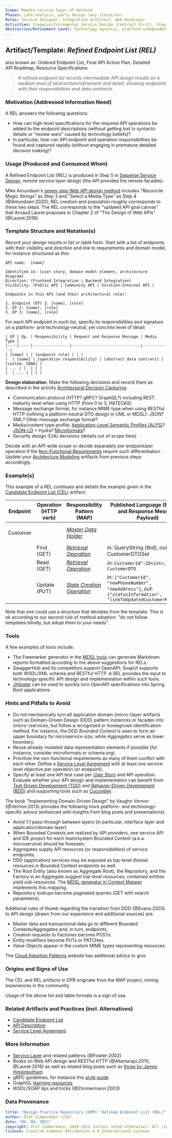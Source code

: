 ```yaml
---
Scope: Remote service layer of backend
Phases: Late analysis, early design (any iteration)
Roles: Service Designer, Integration Architect, Web Developer
Activities: Stepwise/Incremental Service Design (Contract First), Step 5
Abstraction/Refinement Level: Technology-agnostic, platform-independent
---
```



Artifact/Template: *Refined Endpoint List (REL)*
------------------------------------------------
also known as: Ordered Endpoint List, Final API Action Plan, Detailed API Roadmap, Resource Specifications <!-- from MAP -->

> *A refined endpoint list records intermediate API design results on a medium level of abstraction/refinement and detail, showing endpoints with their responsibilities and data contracts.*

### Motivation (Addressed Information Need) 

A REL answers the following questions:

* How can high-level specifications for the required API operations be added to the endpoint descriptions (without getting lost in syntactic details or "review wars" caused by technology beliefs)?
* In particular, how can API endpoint and operation responsibilities be found and captured rapidly (without engaging in premature detailed decision making)?


### Usage (Produced and Consumed When)
 
A Refined Endpoint List (REL) is produced in Step 5 in [Stepwise Service Design](../activities/SDPR-StepwiseServiceDesign.md), remote service layer design (the API provides the remote facades).

<!-- * Step 5 of the EXPOSE technique -->

Mike Amundsen's [seven-step Web API design method](https://www.infoq.com/articles/web-api-design-methodology/) includes "Reconcile Magic Strings" as Step 3 and "Select a Media Type" as Step 4 (@Amundsen:2020); REL creation and population roughly corresponds to these two steps. The REL corresponds to the "updated API goal canvas" that Arnaud Lauret proposes in Chapter 2 of "The Design of Web APIs" (@Lauret:2019).


### Template Structure and Notation(s)
Record your design results in list or table form. Start with a list of endpoints with their visibility and direction and link to requirements and domain model, for instance structured as this: 

```text
API name:  [name]

Identified in: [user story, domain model element, architecture diagram]
Direction: (Frontend Integration | Backend Integration)
Visibility: (Public API | Community API | Solution-Internal API )

Endpoints in this API (and their architectural role): 

1. Endpoint (EP) 1: [name], [role]
2. EP 2: [name], [role]
3. EP 3: [name], [role]
```

<!-- older proposal:
This is an elaborate proposal, referencing several categories in [Microservice API Patterns (MAP)](https://microservice-api-patterns.org/):
| Integration Type ([Foundation](https://microservice-api-patterns.org/patterns/foundation/) pattern) | Visibility ([Foundation](https://microservice-api-patterns.org/patterns/foundation/) pattern) | API/Endpoint Name | Source (Artifact) | Features/Capabilities ([Responsibility](https://microservice-api-patterns.org/patterns/responsibility/) Analysis) |  
|------------------|------------|------|--------|--------------|
| ... | ... | ... | ... | ... |
-->

For each API endpoint in such list, specify its responsibilities and signature on a platform- and technology-neutral, yet concrete level of detail:

```text
| EP | Op. | Responsibility | Request and Response Message | Media Type |
|----|-----|----------------|------------------------------|------------|
| [name] | | [endpoint role] | | |                    
|  | [name] | [operation responsibility] | [abstract data contract] | [custom, IANA] |
| ... | |  | | |                    
|  | ... | | | |
```

<!-- Step 5 of activity has more here: service layer, remote facade, DTO ADs; feature in tutorial (not needed here) -->

**Design elaboration**. Make the following decisions and record them as described in the activity [Architectural Decision Capturing](../activities/DPR-ArchitecturalDecisionCapturing.md):

* Communication protocol (HTTP? gRPC? GraphQL?) including REST maturity level when using HTTP (from 0 to 3, HATEOAS) 
* Message exchange format, for instance MIME type when using RESTful HTTP (refining a platform-neutral DTO design in UML or MDSL): JSON? XML? Other message exchange format?
* Media/content type profile: [Application-Level Semantic Profiles (ALPS)](https://tools.ietf.org/html/draft-amundsen-richardson-foster-alps-03)? [JSON-LD](https://json-ld.org/) + Hydra? [Microformats](http://microformats.org/)?
* Security design (CIA) decisions (details out of scope here)

Decide with an API-wide scope or decide separately per endpoint/per operation if the [Non-Functional Requirements](../activities/DPR-SMART-NFR-Elicitation.md) require such differentiation. Update your [Architecture Modeling](../activities/DPR-ArchitectureModeling.md) artifacts from previous steps accordingly.

### Example(s)

This example of a REL continues and details the example given in the [Candidate Endpoint List (CEL)](SDPR-CandidateEndpointList.md) artifact:

| Endpoint | Operation (HTTP verb) | Responsibility Pattern (MAP) | Published Language (Request and Response Message Payload) | Media Type/Profile |
|----------|-------------|------------------------------|---------------------------------------|-------|
| Customer |             | [*Master Data Holder*](https://microservice-api-patterns.org/patterns/responsibility/informationHolderEndpointTypes/MasterDataHolder)         |              | Microformats or ALPS (tbd) |
|          |  Find (GET) |  [*Retrieval Operation*](https://microservice-api-patterns.org/patterns/responsibility/operationResponsibilities/RetrievalOperation) | *in:* QueryString (tbd), *out:* CustomerDTOSet | |
|          |  Read (GET) | [*Retrieval Operation*](https://microservice-api-patterns.org/patterns/responsibility/operationResponsibilities/RetrievalOperation) | *in:* `CustomerId":ID<int>`, *out:* `CustomerDTO` <!-- MDSL snippets --> |  |
|          |  Update (PUT) | [*State Creation Operation*](https://microservice-api-patterns.org/patterns/responsibility/operationResponsibilities/StateCreationOperation)  | *in:* `{"CustomerId", "newPhoneNumber", "newAddress"}`, *out:* `{"statusInformation", "linkToUpdatedCustomerResource}` <!-- MDSL snippets --> | |

<!-- TODO (v2) SSD step 5 has more, for instance provider/backend mapping -->

Note that one could use a structure that deviates from the template. This is ok according to our second rule of method adoption: "do not follow templates blindly, but adopt them to your needs".

<!-- TODO Decision making examples missing here, see activity and tutorial 1 (?) -->

### Tools

A few examples of tools include:

* The Freemarker generator in the [MDSL tools](https://microservice-api-patterns.github.io/MDSL-Specification/tools) can generate Markdown reports formatted according to the above suggestions for RELs.
* SwaggerHub and its competitors support OpenAPI; SoapUI supports both WSDL/XML schema and RESTful HTTP. A REL provides the input to technology-specific API design and implementation within such tools.
* [JHipster](https://www.jhipster.tech/doing-api-first-development/) can be used to quickly turn OpenAPI specifications into Spring Boot applications.

<!-- TODO cover JSON-API (see MAP and survey) -->

### Hints and Pitfalls to Avoid

* Do not mechanically turn all application domain (micro-)layer artifacts such as Domain-Driven Design (DDD) pattern instances or facades into (micro-)services, but follow a recognized or homegrown identification method. For instance, the DDD *Bounded Context* is seen to form an upper boundary for microservice size, while *Aggregates* serve as lower boundary. <!-- TODO ICSA 2021 paper, EP21 paper -->
* Reuse already modeled data representation elements if possible (for instance, consider microformats or schema.org).
* Prioritize the non-functional requirements as many of them conflict with each other. Define a [Service Level Agreement](SDPR-ServiceLevelAgreement.md) with at least one service level objective per operation (or endpoint). 
* Specify at least one API test case per [User Story](DPR-UserStory.md) and API operation. Evaluate whether your API design and implementation can benefit from [Test-Driven Development (TDD)](https://www.agilealliance.org/glossary/tdd/) and [Behavior-Driven Development (BDD)](https://dannorth.net/introducing-bdd/) and supporting tools such as [Cucumber](https://cucumber.io/). 

<!-- From JUG 2019 slide (is there a newer version?) -->

The book "Implementing Domain-Driven Design" by Vaughn Vernon (@Vernon:2013) provides the following more platform- and technology-specific advice (enhanced with insights from blog posts and presentations):

* Avoid 1:1 pass-through between layers (in particular, interface layer and application/domain layer). <!-- note that https://www.ibm.com/garage/method/practices/code/domain-driven-design seems to contradict this hint at least to some extent -->
* When Bounded Contexts are realized by API providers, one service API and IDE project for each team/system Bounded Context (a.k.a. microservice) should be foreseen.
* Aggregates supply API resources (or responsibilities) of service endpoints.
* DDD (application) services may be exposed as top-level (home) resources in Bounded Context endpoints as well.
* The Root Entity (also known as Aggregate Root), the Repository, and the Factory in an Aggregate suggest top-level resources; contained entities yield sub-resources. The [MDSL generator in Context Mapper](https://contextmapper.org/docs/mdsl/) implements this mapping.
* Repository lookups become paginated queries (GET with search parameters).

Additional rules of thumb regarding the transition from DDD (@Evans:2003) to API design (drawn from our experience and additional sources) are:

* Master data and transactional data go to different Bounded Contexts/Aggregates and, in turn, endpoints.
* Creation requests to Factories become POSTs.
* Entity modifiers become PUTs or PATCHes.
* Value Objects appear in the custom MIME types representing resources.

<!-- See this [end-to-end service design demo](https://ozimmer.ch/practices/2020/06/10/ICWEKeynoteAndDemo.html) for some technical contracts and examples. -->

The [Cloud Adoption Patterns](https://kgb1001001.github.io/cloudadoptionpatterns/Cloud-Native-Architecture/Microservice-Design/) website has additional advice to give. 


### Origins and Signs of Use
The CEL and REL artifacts in DPR originate from the MAP project, mining experiences in the community. <!-- So unlike all other artifact templates, REL is an novel proposal in DPR. -->

Usage of the above list and table formats is a sign of use.


### Related Artifacts and Practices (incl. Alternatives)

* [Candidate Endpoint List](SDPR-CandidateEndpointList.md) 
* [API Description](SDPR-APIDescription.md)
* [Service Level Agreement](SDPR-ServiceLevelAgreement.md)


### More Information

* [Service Layer](https://martinfowler.com/eaaCatalog/serviceLayer.html) and related patterns (@Fowler:2002)
* Books on Web API design and RESTful HTTP (@Allamaraju:2010, @Lauret:2019) as well as related blog posts such as [those by James Higginbotham](https://tyk.io/blog/author/james-higginbotham/)
* gRPC guidelines, for instance this [style guide](https://developers.google.com/protocol-buffers/docs/style)
* GraphQL [learning resources](https://graphql.org/learn/) 
* WSDL/SOAP tips and tricks (@Zimmermann:2003)


### Data Provenance 

```yaml
title: "Design Practice Repository (DPR): Refined Endpoint List (REL)"
author: Olaf Zimmermann (ZIO)
date: "04, 08, 2021"
copyright: Olaf Zimmermann, 2020-2021 (unless noted otherwise). All rights reserved.
license: Creative Commons Attribution 4.0 International License
```
